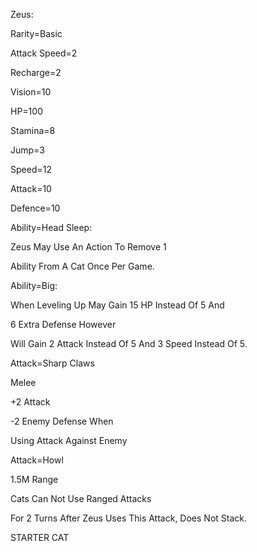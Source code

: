 Zeus:

Rarity=Basic

Attack Speed=2

Recharge=2

Vision=10

HP=100

Stamina=8

Jump=3

Speed=12

Attack=10

Defence=10

Ability=Head Sleep:

Zeus May Use An Action To Remove 1

Ability From A Cat Once Per Game.

Ability=Big:

When Leveling Up May Gain 15 HP Instead Of 5 And 

6 Extra Defense However

Will Gain 2 Attack Instead Of 5 And 3 Speed Instead Of 5.

Attack=Sharp Claws

Melee

+2 Attack

-2 Enemy Defense When

Using Attack Against Enemy

Attack=Howl

1.5M Range

Cats Can Not Use Ranged Attacks

For 2 Turns After Zeus Uses This Attack, Does Not Stack.

STARTER CAT
